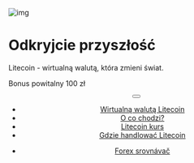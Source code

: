 <div class="jumbotron" markdown="1">

![img]({{img-url}}litecoin.png)

# Odkryjcie przyszłość

Litecoin - wirtualną walutą, która zmieni świat.

Bonus powitalny 100 zł

</div>
<header class="navbar navbar-static-top navbar-inverse navbar-sticky" id="top" role="banner">
  <div class="container">
    <div class="navbar-header">
      <button class="navbar-toggle collapsed" type="button" data-toggle="collapse" data-target=".navbar-collapse">
        <span class="icon-bar"></span>
        <span class="icon-bar"></span>
        <span class="icon-bar"></span>
      </button>
    </div>
    <nav class="navbar-collapse collapse" role="navigation" style="height: 1px;" id="scrollpsy">
      <ul class="nav navbar-nav">
        <li class="active">
          <a href="#top">Wirtualną walutą Litecoin</a>
        </li>
        <li>
          <a href="#section-1">O co chodzi?</a>
        </li>
        <li>
          <a href="#section-2">Litecoin kurs</a>
        </li>
        <li>
          <a href="#section-3">Gdzie handlować Litecoin</a>
        </li>
      </ul>
      <ul class="nav navbar-nav navbar-right">
        <li>
          <a href="{{url}}">Forex <i class="fa fa-bar-chart-o"></i> srovnávač</a>
        </li>
      </ul>
    </nav>
  </div>
</header>